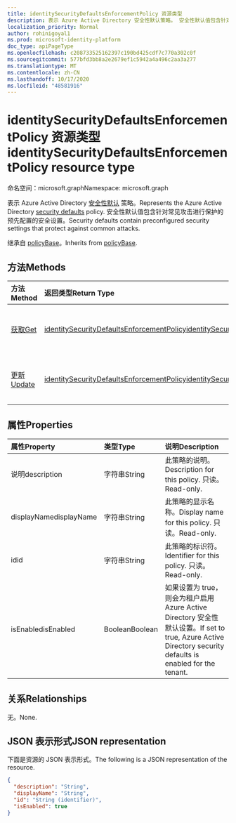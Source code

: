 ```yaml
---
title: identitySecurityDefaultsEnforcementPolicy 资源类型
description: 表示 Azure Active Directory 安全性默认策略。 安全性默认值包含针对常见攻击进行保护的预先配置的安全设置。
localization_priority: Normal
author: rohinigoyal1
ms.prod: microsoft-identity-platform
doc_type: apiPageType
ms.openlocfilehash: c208733525162397c190bd425cdf7c770a302c0f
ms.sourcegitcommit: 577bfd3bb8a2e2679ef1c5942a4a496c2aa3a277
ms.translationtype: MT
ms.contentlocale: zh-CN
ms.lasthandoff: 10/17/2020
ms.locfileid: "48581916"
---
```

# <a name="identitysecuritydefaultsenforcementpolicy-resource-type"></a><span data-ttu-id="1fe73-104">identitySecurityDefaultsEnforcementPolicy 资源类型</span><span class="sxs-lookup"><span data-stu-id="1fe73-104">identitySecurityDefaultsEnforcementPolicy resource type</span></span>

<span data-ttu-id="1fe73-105">命名空间：microsoft.graph</span><span class="sxs-lookup"><span data-stu-id="1fe73-105">Namespace: microsoft.graph</span></span>

<span data-ttu-id="1fe73-106">表示 Azure Active Directory [安全性默认](/azure/active-directory/fundamentals/concept-fundamentals-security-defaults) 策略。</span><span class="sxs-lookup"><span data-stu-id="1fe73-106">Represents the Azure Active Directory [security defaults](/azure/active-directory/fundamentals/concept-fundamentals-security-defaults) policy.</span></span> <span data-ttu-id="1fe73-107">安全性默认值包含针对常见攻击进行保护的预先配置的安全设置。</span><span class="sxs-lookup"><span data-stu-id="1fe73-107">Security defaults contain preconfigured security settings that protect against common attacks.</span></span>

<span data-ttu-id="1fe73-108">继承自 [policyBase](../resources/policybase.md)。</span><span class="sxs-lookup"><span data-stu-id="1fe73-108">Inherits from [policyBase](../resources/policybase.md).</span></span>

## <a name="methods"></a><span data-ttu-id="1fe73-109">方法</span><span class="sxs-lookup"><span data-stu-id="1fe73-109">Methods</span></span>

| <span data-ttu-id="1fe73-110">方法</span><span class="sxs-lookup"><span data-stu-id="1fe73-110">Method</span></span>       | <span data-ttu-id="1fe73-111">返回类型</span><span class="sxs-lookup"><span data-stu-id="1fe73-111">Return Type</span></span> | <span data-ttu-id="1fe73-112">说明</span><span class="sxs-lookup"><span data-stu-id="1fe73-112">Description</span></span> |
|:-------------|:------------|:------------|
| [<span data-ttu-id="1fe73-113">获取</span><span class="sxs-lookup"><span data-stu-id="1fe73-113">Get</span></span>](../api/identitysecuritydefaultsenforcementpolicy-get.md) | [<span data-ttu-id="1fe73-114">identitySecurityDefaultsEnforcementPolicy</span><span class="sxs-lookup"><span data-stu-id="1fe73-114">identitySecurityDefaultsEnforcementPolicy</span></span>](identitysecuritydefaultsenforcementpolicy.md) | <span data-ttu-id="1fe73-115">读取 **identitySecurityDefaultsEnforcementPolicy** 对象的属性。</span><span class="sxs-lookup"><span data-stu-id="1fe73-115">Read the properties of an **identitySecurityDefaultsEnforcementPolicy** object.</span></span> |
| [<span data-ttu-id="1fe73-116">更新</span><span class="sxs-lookup"><span data-stu-id="1fe73-116">Update</span></span>](../api/identitysecuritydefaultsenforcementpolicy-update.md) | [<span data-ttu-id="1fe73-117">identitySecurityDefaultsEnforcementPolicy</span><span class="sxs-lookup"><span data-stu-id="1fe73-117">identitySecurityDefaultsEnforcementPolicy</span></span>](identitysecuritydefaultsenforcementpolicy.md) | <span data-ttu-id="1fe73-118">更新 **identitySecurityDefaultsEnforcementPolicy** 对象。</span><span class="sxs-lookup"><span data-stu-id="1fe73-118">Update an **identitySecurityDefaultsEnforcementPolicy** object.</span></span> |

## <a name="properties"></a><span data-ttu-id="1fe73-119">属性</span><span class="sxs-lookup"><span data-stu-id="1fe73-119">Properties</span></span>

| <span data-ttu-id="1fe73-120">属性</span><span class="sxs-lookup"><span data-stu-id="1fe73-120">Property</span></span>     | <span data-ttu-id="1fe73-121">类型</span><span class="sxs-lookup"><span data-stu-id="1fe73-121">Type</span></span>        | <span data-ttu-id="1fe73-122">说明</span><span class="sxs-lookup"><span data-stu-id="1fe73-122">Description</span></span> |
|:-------------|:------------|:------------|
|<span data-ttu-id="1fe73-123">说明</span><span class="sxs-lookup"><span data-stu-id="1fe73-123">description</span></span>|<span data-ttu-id="1fe73-124">字符串</span><span class="sxs-lookup"><span data-stu-id="1fe73-124">String</span></span>|<span data-ttu-id="1fe73-125">此策略的说明。</span><span class="sxs-lookup"><span data-stu-id="1fe73-125">Description for this policy.</span></span> <span data-ttu-id="1fe73-126">只读。</span><span class="sxs-lookup"><span data-stu-id="1fe73-126">Read-only.</span></span>|
|<span data-ttu-id="1fe73-127">displayName</span><span class="sxs-lookup"><span data-stu-id="1fe73-127">displayName</span></span>|<span data-ttu-id="1fe73-128">字符串</span><span class="sxs-lookup"><span data-stu-id="1fe73-128">String</span></span>|<span data-ttu-id="1fe73-129">此策略的显示名称。</span><span class="sxs-lookup"><span data-stu-id="1fe73-129">Display name for this policy.</span></span> <span data-ttu-id="1fe73-130">只读。</span><span class="sxs-lookup"><span data-stu-id="1fe73-130">Read-only.</span></span>|
|<span data-ttu-id="1fe73-131">id</span><span class="sxs-lookup"><span data-stu-id="1fe73-131">id</span></span>|<span data-ttu-id="1fe73-132">字符串</span><span class="sxs-lookup"><span data-stu-id="1fe73-132">String</span></span>|<span data-ttu-id="1fe73-133">此策略的标识符。</span><span class="sxs-lookup"><span data-stu-id="1fe73-133">Identifier for this policy.</span></span> <span data-ttu-id="1fe73-134">只读。</span><span class="sxs-lookup"><span data-stu-id="1fe73-134">Read-only.</span></span>|
|<span data-ttu-id="1fe73-135">isEnabled</span><span class="sxs-lookup"><span data-stu-id="1fe73-135">isEnabled</span></span>|<span data-ttu-id="1fe73-136">Boolean</span><span class="sxs-lookup"><span data-stu-id="1fe73-136">Boolean</span></span>|<span data-ttu-id="1fe73-137">如果设置为 true，则会为租户启用 Azure Active Directory 安全性默认设置。</span><span class="sxs-lookup"><span data-stu-id="1fe73-137">If set to true, Azure Active Directory security defaults is enabled for the tenant.</span></span>|

## <a name="relationships"></a><span data-ttu-id="1fe73-138">关系</span><span class="sxs-lookup"><span data-stu-id="1fe73-138">Relationships</span></span>

<span data-ttu-id="1fe73-139">无。</span><span class="sxs-lookup"><span data-stu-id="1fe73-139">None.</span></span>

## <a name="json-representation"></a><span data-ttu-id="1fe73-140">JSON 表示形式</span><span class="sxs-lookup"><span data-stu-id="1fe73-140">JSON representation</span></span>

<span data-ttu-id="1fe73-141">下面是资源的 JSON 表示形式。</span><span class="sxs-lookup"><span data-stu-id="1fe73-141">The following is a JSON representation of the resource.</span></span>

<!-- {
  "blockType": "resource",
  "optionalProperties": [

  ],
  "@odata.type": "microsoft.graph.identitySecurityDefaultsEnforcementPolicy",
  "baseType": "",
  "keyProperty": "id"
}-->

```json
{
  "description": "String",
  "displayName": "String",
  "id": "String (identifier)",
  "isEnabled": true
}
```

<!-- uuid: 16cd6b66-4b1a-43a1-adaf-3a886856ed98
2019-02-04 14:57:30 UTC -->
<!-- {
  "type": "#page.annotation",
  "description": "identitySecurityDefaultsEnforcementPolicy resource",
  "keywords": "",
  "section": "documentation",
  "tocPath": ""
}-->